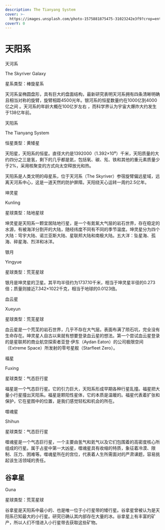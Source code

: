 ```yaml
---
description: The Tianyang System
cover: >-
  https://images.unsplash.com/photo-1575881875475-31023242e3f9?crop=entropy&cs=srgb&fm=jpg&ixid=MnwxOTcwMjR8MHwxfHNlYXJjaHw0fHxzdW58ZW58MHx8fHwxNjQ5NDk1MzUx&ixlib=rb-1.2.1&q=85
coverY: 0
---
```


# 天阳系

天河系


The Skyriver Galaxy

星系类型：棒旋星系

天河系呈椭圆盘形，具有巨大的盘面结构，最新研究表明天河系拥有四条清晰明确且相当对称的旋臂，旋臂相距4500光年。银河系的恒星数量约在1000亿到4000亿之间 。天河系的年龄大概在100亿岁左右 ，而科学界认为宇宙大爆炸大约发生于138亿年前。

天阳系


The Tianyang System

恒星类型：黄矮星

天阳星，天阳系的恒星。直径大约是1392000（1.392×10⁶）千米，天阳质量的大约四分之三是氢，剩下的几乎都是氦，包括氧、碳、氖、铁和其他的重元素质量少于2%，采用核聚变的方式向太空释放光和热。

天阳系是人类文明的母星系，位于天河系（The Skyriver）参宿旋臂偏远星域，远离天河系中心，这是一道天然的防护屏障。天阳绕天心运转一周约2.5亿年。

坤灵星


Kunling

星球类型：陆地星球

坤灵星是天阳系一颗宜居陆地行星，是一个有氮氧大气层的岩石世界，存在稳定的水源，有被海洋分割开的大陆，随经纬度不同有不同的季节温度。坤灵星分为四个大陆：穹宇大陆、诺兰亚斯大陆、星联邦大陆和南极大陆。五大洋：坠星海、孤海、碎星海、烈洋和冰洋。

银月


Yingyue

星球类型：荒芜星球

银月是坤灵星的卫星。其平均半径约为1737.10千米，相当于坤灵星半径的0.273倍；质量则接近7.342×1022千克，相当于地球的0.0123倍。

血云星


Xueyun

星球类型：荒芜星球

血云星是一个荒芜的岩石世界，几乎不存在大气层。表面布满了陨石坑，完全没有生命存在。坤灵星人自古以来就有想要登录血云星的想法。第一个尝试血云星登录的是星联邦的商业航空探索者亚登·伊东（Aydan Eaton）的公司极限空间（Extreme Space）所发射的零号星舰（Starfleet Zero）。

福星


Fuxing

星球类型：气态巨行星

福星是一个气态巨行星。它的引力巨大，天阳系形成早期各种行星乱撞。福星把大量小行星撞出天阳系。福星是颗阳性星体，它的本质是温暖的。福星代表着扩张和保护，它在星图中的位置，是我们感觉轻松和机会的所在。

噬魂星


Shihun

星球类型：气态巨行星

噬魂星是一个气态巨行星，一个主要由氢气和氦气以及它们包围着的高密度核心所组成的行星。属于占星中第一大凶星，噬魂星具有收缩的特质，象征着冷漠、限制、压力、困难等。噬魂星所在的宫位，代表着人生所需面对的严肃课题，容易挑起该生活领域的责任。

## 谷拿星&#x20;

Guna&#x20;

星球类型：荒芜星球

谷拿星是天阳系中最小的、也是唯一位于小行星带的矮行星。谷拿星曾被认为是天阳系已知最大的小行星。研究已确认其内部存在大量的冰。谷拿星上有丰富的矿产，所以人们不惜进入小行星带去获取这些矿物。

